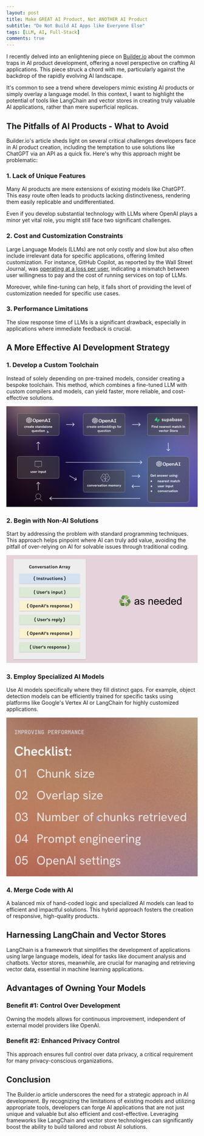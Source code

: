 ```yaml
---
layout: post
title: Make GREAT AI Product, Not ANOTHER AI Product
subtitle: "Do Not Build AI Apps like Everyone Else"
tags: [LLM, AI, Full-Stack]
comments: true
---
```


I recently delved into an enlightening piece on [Builder.io](https://www.builder.io/blog/build-ai) about the common traps in AI product development, offering a novel perspective on crafting AI applications. This piece struck a chord with me, particularly against the backdrop of the rapidly evolving AI landscape. 

It's common to see a trend where developers mimic existing AI products or simply overlay a language model. In this context, I want to highlight the potential of tools like LangChain and vector stores in creating truly valuable AI applications, rather than mere superficial replicas.

## The Pitfalls of AI Products - What to Avoid

Builder.io's article sheds light on several critical challenges developers face in AI product creation, including the temptation to use solutions like ChatGPT via an API as a quick fix. Here's why this approach might be problematic:

### 1. **Lack of Unique Features**
Many AI products are mere extensions of existing models like ChatGPT. This easy route often leads to products lacking distinctiveness, rendering them easily replicable and undifferentiated.

Even if you develop substantial technology with LLMs where OpenAI plays a minor yet vital role, you might still face two significant challenges.

### 2. **Cost and Customization Constraints**
Large Language Models (LLMs) are not only costly and slow but also often include irrelevant data for specific applications, offering limited customization. For instance, GitHub Copilot, as reported by the Wall Street Journal, was [operating at a loss per user](https://www.wsj.com/tech/ai/ais-costly-buildup-could-make-early-products-a-hard-sell-bdd29b9f), indicating a mismatch between user willingness to pay and the cost of running services on top of LLMs.

Moreover, while fine-tuning can help, it falls short of providing the level of customization needed for specific use cases.

### 3. **Performance Limitations**
The slow response time of LLMs is a significant drawback, especially in applications where immediate feedback is crucial.

## A More Effective AI Development Strategy

### 1. **Develop a Custom Toolchain**
Instead of solely depending on pre-trained models, consider creating a bespoke toolchain. This method, which combines a fine-tuned LLM with custom compilers and models, can yield faster, more reliable, and cost-effective solutions.

![architecture](../assets/img/architecture.png)

### 2. **Begin with Non-AI Solutions**
Start by addressing the problem with standard programming techniques. This approach helps pinpoint where AI can truly add value, avoiding the pitfall of over-relying on AI for solvable issues through traditional coding.

![conversation-array](../assets/img/conversation-array.png)

### 3. **Employ Specialized AI Models**
Use AI models specifically where they fill distinct gaps. For example, object detection models can be efficiently trained for specific tasks using platforms like Google's Vertex AI or LangChain for highly customized applications.

![performance-checklist](../assets/img/performance-checklist.png)

### 4. **Merge Code with AI**
A balanced mix of hand-coded logic and specialized AI models can lead to efficient and impactful solutions. This hybrid approach fosters the creation of responsive, high-quality products.

## Harnessing LangChain and Vector Stores

LangChain is a framework that simplifies the development of applications using large language models, ideal for tasks like document analysis and chatbots. Vector stores, meanwhile, are crucial for managing and retrieving vector data, essential in machine learning applications.

## **Advantages of Owning Your Models**

### **Benefit #1: Control Over Development**
Owning the models allows for continuous improvement, independent of external model providers like OpenAI.

### **Benefit #2: Enhanced Privacy Control**
This approach ensures full control over data privacy, a critical requirement for many privacy-conscious organizations.

## Conclusion

The Builder.io article underscores the need for a strategic approach in AI development. By recognizing the limitations of existing models and utilizing appropriate tools, developers can forge AI applications that are not just unique and valuable but also efficient and cost-effective. Leveraging frameworks like LangChain and vector store technologies can significantly boost the ability to build tailored and robust AI solutions.